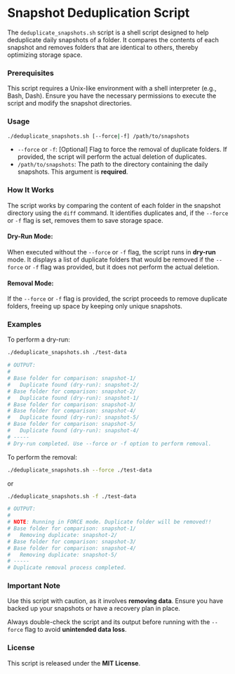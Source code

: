 # Snapshot Deduplication Script

The `deduplicate_snapshots.sh` script is a shell script designed to help deduplicate daily snapshots of a folder. It compares the contents of each snapshot and removes folders that are identical to others, thereby optimizing storage space.

### Prerequisites

This script requires a Unix-like environment with a shell interpreter (e.g., Bash, Dash).
Ensure you have the necessary permissions to execute the script and modify the snapshot directories.


### Usage

```sh
./deduplicate_snapshots.sh [--force|-f] /path/to/snapshots
```
- `--force` or `-f`: \[Optional\] Flag to force the removal of duplicate folders. If provided, the script will perform the actual deletion of duplicates.
- `/path/to/snapshots`: The path to the directory containing the daily snapshots. This argument is **required**.

### How It Works

The script works by comparing the content of each folder in the snapshot directory using the `diff` command. It identifies duplicates and, if the `--force` or `-f` flag is set, removes them to save storage space.

#### Dry-Run Mode:
When executed without the `--force` or `-f` flag, the script runs in **dry-run** mode. It displays a list of duplicate folders that would be removed if the `--force` or `-f` flag was provided, but it does not perform the actual deletion.

#### Removal Mode:
If the `--force` or `-f` flag is provided, the script proceeds to remove duplicate folders, freeing up space by keeping only unique snapshots.

### Examples

To perform a dry-run:

```sh
./deduplicate_snapshots.sh ./test-data

# OUTPUT:
#
# Base folder for comparison: snapshot-1/
#   Duplicate found (dry-run): snapshot-2/
# Base folder for comparison: snapshot-2/
#   Duplicate found (dry-run): snapshot-1/
# Base folder for comparison: snapshot-3/
# Base folder for comparison: snapshot-4/
#   Duplicate found (dry-run): snapshot-5/
# Base folder for comparison: snapshot-5/
#   Duplicate found (dry-run): snapshot-4/
# -----
# Dry-run completed. Use --force or -f option to perform removal.

```



To perform the removal:

```sh
./deduplicate_snapshots.sh --force ./test-data
```

or

```sh
./deduplicate_snapshots.sh -f ./test-data

# OUTPUT:
#
# NOTE: Running in FORCE mode. Duplicate folder will be removed!!
# Base folder for comparison: snapshot-1/
#   Removing duplicate: snapshot-2/
# Base folder for comparison: snapshot-3/
# Base folder for comparison: snapshot-4/
#   Removing duplicate: snapshot-5/
# -----
# Duplicate removal process completed.

```

### Important Note
Use this script with caution, as it involves **removing data**. Ensure you have backed up your snapshots or have a recovery plan in place.

Always double-check the script and its output before running with the `--force` flag to avoid **unintended data loss**.

### License

This script is released under the **MIT License**.
